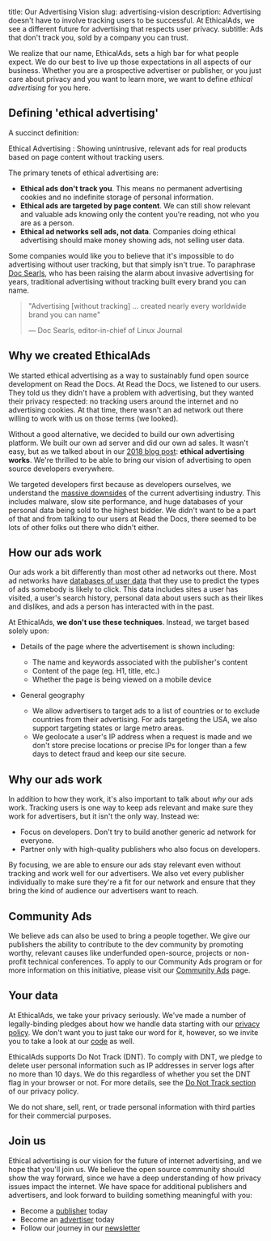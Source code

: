 title: Our Advertising Vision
slug: advertising-vision
description: Advertising doesn't have to involve tracking users to be successful. At EthicalAds, we see a different future for advertising that respects user privacy.
subtitle: Ads that don't track you, sold by a company you can trust.

We realize that our name, EthicalAds, sets a high bar for what people expect.
We do our best to live up those expectations in all aspects of our business.
Whether you are a prospective advertiser or publisher,
or you just care about privacy and you want to learn more,
we want to define *ethical advertising* for you here.


## Defining 'ethical advertising'

A succinct definition:

Ethical Advertising
: Showing unintrusive, relevant ads for real products based on page content without tracking users.

The primary tenets of ethical advertising are:

* **Ethical ads don't track you**. This means no permanent advertising cookies and no indefinite storage of personal information.
* **Ethical ads are targeted by page content**. We can still show relevant and valuable ads knowing only the content you're reading, not who you are as a person.
* **Ethical ad networks sell ads, not data**. Companies doing ethical advertising should make money showing ads, not selling user data.

Some companies would like you to believe that it's impossible to do advertising
without user tracking, but that simply isn't true.
To paraphrase [Doc Searls](http://blogs.harvard.edu/doc/the-adblock-war/),
who has been raising the alarm about invasive advertising for years,
traditional advertising without tracking built every brand you can name.

> "Advertising [without tracking] ... created nearly every worldwide brand you can name"
>
> &mdash; Doc Searls, editor-in-chief of Linux Journal


## Why we created EthicalAds

We started ethical advertising
as a way to sustainably fund open source development on Read the Docs.
At Read the Docs, we listened to our users.
They told us they didn't have a problem with advertising,
but they wanted their privacy respected: no tracking users around the internet and no advertising cookies.
At that time, there wasn't an ad network out there willing to work with us on those terms (we looked).

Without a good alternative, we decided to build our own advertising platform.
We built our own ad server and did our own ad sales.
It wasn't easy,
but as we talked about in our [2018 blog post](https://blog.readthedocs.com/ethical-advertising-works/): **ethical advertising works**.
We're thrilled to be able to bring our vision of advertising to open source developers everywhere.

We targeted developers first because as developers ourselves,
we understand the [massive downsides](http://idlewords.com/talks/what_happens_next_will_amaze_you.htm) of the current advertising industry.
This includes malware,
slow site performance,
and huge databases of your personal data being sold to the highest bidder.
We didn't want to be a part of that
and from talking to our users at Read the Docs,
there seemed to be lots of other folks out there who didn't either.


## How our ads work

Our ads work a bit differently than most other ad networks out there.
Most ad networks have [databases of user data]({filename}/pages/learning-hub/surveillance-advertising.md)
that they use to predict the types of ads somebody is likely to click.
This data includes sites a user has visited,
a user's search history, personal data about users such as their likes and dislikes,
and ads a person has interacted with in the past.

At EthicalAds, **we don't use these techniques**.
Instead, we target based solely upon:

* Details of the page where the advertisement is shown including:
    - The name and keywords associated with the publisher's content
    - Content of the page (eg. H1, title, etc.)
    - Whether the page is being viewed on a mobile device

* General geography
    - We allow advertisers to target ads to a list of countries or to exclude
      countries from their advertising.
      For ads targeting the USA, we also support targeting states or large metro areas.
    - We geolocate a user's IP address when a request is made and we don't store
      precise locations or precise IPs for longer than a few days to detect fraud and keep our site secure.


## Why our ads work

In addition to how they work, it's also important to talk about *why* our ads work.
Tracking users is one way to keep ads relevant and make sure they work for advertisers,
but it isn't the only way. Instead we:

* Focus on developers. Don't try to build another generic ad network for everyone.
* Partner only with high-quality publishers who also focus on developers.

By focusing,
we are able to ensure our ads stay relevant even without tracking and work well for our advertisers.
We also vet every publisher individually to make sure they're a fit for our network
and ensure that they bring the kind of audience our advertisers want to reach.


## Community Ads

We believe ads can also be used to bring a people together. 
We give our publishers the ability to contribute to the dev community 
by promoting worthy, relevant causes like underfunded open-source, projects or non-profit technical conferences. 
To apply to our Community Ads program or for more information on this initiative, 
please visit our [Community Ads]({filename}/pages/community-ads.md) page. 

## Your data

At EthicalAds, we take your privacy seriously.
We've made a number of legally-binding pledges about how we handle data starting with our [privacy policy]({filename}/pages/privacy-policy.md).
We don't want you to just take our word for it, however,
so we invite you to take a look at our [code](https://github.com/readthedocs/ethical-ad-server/) as well.

EthicalAds supports Do Not Track (DNT).
To comply with DNT, we pledge to delete user personal information such as IP addresses in server logs after no more than 10 days.
We do this regardless of whether you set the DNT flag in your browser or not.
For more details, see the [Do Not Track section]({filename}/pages/privacy-policy.md#our-use-of-cookies-and-tracking)
of our privacy policy.

We do not share, sell, rent, or trade personal information with third parties for their commercial purposes.


## Join us

Ethical advertising is our vision for the future of internet advertising,
and we hope that you'll join us.
We believe the open source community should show the way forward,
since we have a deep understanding of how privacy issues impact the internet.
We have space for additional publishers and advertisers,
and look forward to building something meaningful with you:

* Become a [publisher]({filename}/pages/publishers.md) today
* Become an [advertiser]({filename}/pages/advertisers.md) today
* Follow our journey in our [newsletter](https://ethicalads.us17.list-manage.com/subscribe/post?u=ca5e74de3ea2867d373058271&id=5746f18bb8)
